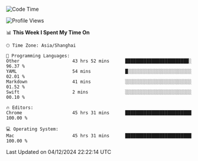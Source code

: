 <!--START_SECTION:waka-->
![Code Time](http://img.shields.io/badge/Code%20Time-3%2C114%20hrs%2046%20mins-blue)

![Profile Views](http://img.shields.io/badge/Profile%20Views-0-blue)

📊 **This Week I Spent My Time On** 

```text
🕑︎ Time Zone: Asia/Shanghai

💬 Programming Languages: 
Other                    43 hrs 52 mins      ████████████████████████░   96.37 % 
YAML                     54 mins             █░░░░░░░░░░░░░░░░░░░░░░░░   02.01 % 
Markdown                 41 mins             ░░░░░░░░░░░░░░░░░░░░░░░░░   01.52 % 
Swift                    2 mins              ░░░░░░░░░░░░░░░░░░░░░░░░░   00.10 % 

🔥 Editors: 
Chrome                   45 hrs 31 mins      █████████████████████████   100.00 % 

💻 Operating System: 
Mac                      45 hrs 31 mins      █████████████████████████   100.00 % 
```


 Last Updated on 04/12/2024 22:22:14 UTC
<!--END_SECTION:waka-->